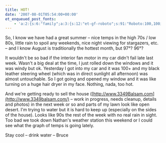 ```yaml
---
title: HOT!
date: '2007-08-01T05:54:00+00:00'
et_enqueued_post_fonts:
    - 'a:2:{s:6:"family";a:3:{s:12:"et-gf-roboto";s:91:"Roboto:100,100italic,300,300italic,regular,italic,500,500italic,700,700italic,900,900italic";s:22:"et-gf-roboto-condensed";s:59:"Roboto+Condensed:300,300italic,regular,italic,700,700italic";s:17:"et-gf-roboto-slab";s:51:"Roboto+Slab:100,200,300,regular,500,600,700,800,900";}s:6:"subset";a:7:{i:0;s:9:"latin-ext";i:1;s:5:"greek";i:2;s:9:"greek-ext";i:3;s:10:"vietnamese";i:4;s:8:"cyrillic";i:5;s:5:"latin";i:6;s:12:"cyrillic-ext";}}'
---
```


So, I know we have had a great summer – nice temps in the high 70s / low 80s, little rain to spoil any weekends, nice night viewing for stargazers, etc. – and I know August is traditionally the hottest month, but 97°? 96°?

It wouldn't be so bad if the interior fan motor in my car didn't fail late last week. Wasn't a big deal at the time, I just rolled down the windows and it was windy but ok. Yesterday I got into my car and it was 100+ and my black leather steering wheel (which was in direct sunlight all afternoon) was almost untouchable. So I got going and opened my window and it was like turning on a huge hair dryer in my face. Nothing, nada, too hot.

And we're getting ready to sell the house ([http://www.3349Balsam.com](http://www.3349balsam.com/) – work in progress, needs cleanup, details and photos) in the next week or so and parts of my lawn look like open desert. I'm trying to water but it is hard to keep up (especially on the sides of the house). Looks like 90s the rest of the week with no real rain in sight. Too bad we took down Nathan's weather station this weekend or I could see what the graph of temps is going lately.

Stay cool – drink water – Bruce